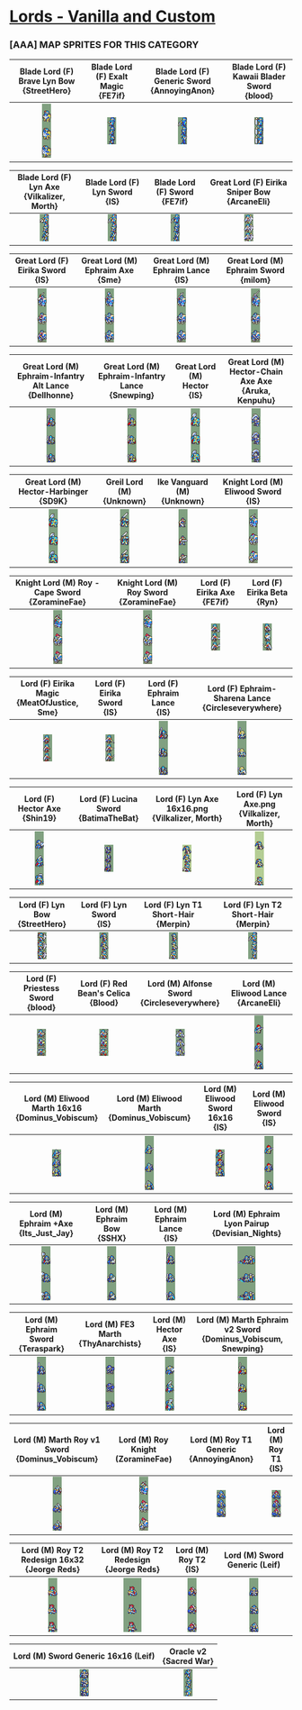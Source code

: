 # [Lords - Vanilla and Custom](../)

### [AAA] MAP SPRITES FOR THIS CATEGORY


|Blade Lord (F) Brave Lyn Bow <br> {StreetHero}|Blade Lord (F) Exalt Magic <br> {FE7if}|Blade Lord (F) Generic Sword <br> {AnnoyingAnon}|Blade Lord (F) Kawaii Blader Sword <br> {blood}|
| :---: | :---: | :---: | :---: |
|<img alt="Blade Lord (F) Brave Lyn Bow {StreetHero}-stand" src="Blade Lord (F) Brave Lyn Bow {StreetHero}-stand.png" />|<img alt="Blade Lord (F) Exalt Magic {FE7if}-stand" src="Blade Lord (F) Exalt Magic {FE7if}-stand.png" />|<img alt="Blade Lord (F) Generic Sword {AnnoyingAnon}-stand" src="Blade Lord (F) Generic Sword {AnnoyingAnon}-stand.png" />|<img alt="Blade Lord (F) Kawaii Blader Sword {blood}-stand" src="Blade Lord (F) Kawaii Blader Sword {blood}-stand.png" />|


|Blade Lord (F) Lyn Axe <br> {Vilkalizer, Morth}|Blade Lord (F) Lyn Sword <br> {IS}|Blade Lord (F) Sword <br> {FE7if}|Great Lord (F) Eirika Sniper Bow <br> {ArcaneEli}|
| :---: | :---: | :---: | :---: |
|<img alt="Blade Lord (F) Lyn Axe {Vilkalizer, Morth}-stand" src="Blade Lord (F) Lyn Axe {Vilkalizer, Morth}-stand.png" />|<img alt="Blade Lord (F) Lyn Sword {IS}-stand" src="Blade Lord (F) Lyn Sword {IS}-stand.png" />|<img alt="Blade Lord (F) Sword {FE7if}-stand" src="Blade Lord (F) Sword {FE7if}-stand.png" />|<img alt="Great Lord (F) Eirika Sniper Bow {ArcaneEli}-stand" src="Great Lord (F) Eirika Sniper Bow {ArcaneEli}-stand.png" />|


|Great Lord (F) Eirika Sword <br> {IS}|Great Lord (M) Ephraim Axe <br> {Sme}|Great Lord (M) Ephraim Lance <br> {IS}|Great Lord (M) Ephraim Sword <br> {milom}|
| :---: | :---: | :---: | :---: |
|<img alt="Great Lord (F) Eirika Sword {IS}-stand" src="Great Lord (F) Eirika Sword {IS}-stand.png" />|<img alt="Great Lord (M) Ephraim Axe {Sme}-stand" src="Great Lord (M) Ephraim Axe {Sme}-stand.png" />|<img alt="Great Lord (M) Ephraim Lance {IS}-stand" src="Great Lord (M) Ephraim Lance {IS}-stand.png" />|<img alt="Great Lord (M) Ephraim Sword {milom}-stand" src="Great Lord (M) Ephraim Sword {milom}-stand.png" />|


|Great Lord (M) Ephraim-Infantry Alt Lance <br> {Dellhonne}|Great Lord (M) Ephraim-Infantry Lance <br> {Snewping}|Great Lord (M) Hector <br> {IS}|Great Lord (M) Hector-Chain Axe Axe <br> {Aruka, Kenpuhu}|
| :---: | :---: | :---: | :---: |
|<img alt="Great Lord (M) Ephraim-Infantry Alt Lance {Dellhonne}-stand" src="Great Lord (M) Ephraim-Infantry Alt Lance {Dellhonne}-stand.png" />|<img alt="Great Lord (M) Ephraim-Infantry Lance {Snewping}-stand" src="Great Lord (M) Ephraim-Infantry Lance {Snewping}-stand.png" />|<img alt="Great Lord (M) Hector {IS}-stand" src="Great Lord (M) Hector {IS}-stand.png" />|<img alt="Great Lord (M) Hector-Chain Axe Axe {Aruka, Kenpuhu}-stand" src="Great Lord (M) Hector-Chain Axe Axe {Aruka, Kenpuhu}-stand.png" />|


|Great Lord (M) Hector-Harbinger <br> {SD9K}|Greil Lord (M) <br> {Unknown}|Ike Vanguard (M) <br> {Unknown}|Knight Lord (M) Eliwood Sword <br> {IS}|
| :---: | :---: | :---: | :---: |
|<img alt="Great Lord (M) Hector-Harbinger {SD9K}-stand" src="Great Lord (M) Hector-Harbinger {SD9K}-stand.png" />|<img alt="Greil Lord (M) {Unknown}-stand" src="Greil Lord (M) {Unknown}-stand.png" />|<img alt="Ike Vanguard (M) {Unknown}-stand" src="Ike Vanguard (M) {Unknown}-stand.png" />|<img alt="Knight Lord (M) Eliwood Sword {IS}-stand" src="Knight Lord (M) Eliwood Sword {IS}-stand.png" />|


|Knight Lord (M) Roy - Cape Sword <br> {ZoramineFae}|Knight Lord (M) Roy Sword <br> {ZoramineFae}|Lord (F) Eirika Axe <br> {FE7if}|Lord (F) Eirika Beta <br> {Ryn}|
| :---: | :---: | :---: | :---: |
|<img alt="Knight Lord (M) Roy - Cape Sword {ZoramineFae}-stand" src="Knight Lord (M) Roy - Cape Sword {ZoramineFae}-stand.png" />|<img alt="Knight Lord (M) Roy Sword {ZoramineFae}-stand" src="Knight Lord (M) Roy Sword {ZoramineFae}-stand.png" />|<img alt="Lord (F) Eirika Axe {FE7if}-stand" src="Lord (F) Eirika Axe {FE7if}-stand.png" />|<img alt="Lord (F) Eirika Beta {Ryn}-stand" src="Lord (F) Eirika Beta {Ryn}-stand.png" />|


|Lord (F) Eirika Magic <br> {MeatOfJustice, Sme}|Lord (F) Eirika Sword <br> {IS}|Lord (F) Ephraim Lance <br> {IS}|Lord (F) Ephraim-Sharena Lance <br> {Circleseverywhere}|
| :---: | :---: | :---: | :---: |
|<img alt="Lord (F) Eirika Magic {MeatOfJustice, Sme}-stand" src="Lord (F) Eirika Magic {MeatOfJustice, Sme}-stand.png" />|<img alt="Lord (F) Eirika Sword {IS}-stand" src="Lord (F) Eirika Sword {IS}-stand.png" />|<img alt="Lord (F) Ephraim Lance {IS}-stand" src="Lord (F) Ephraim Lance {IS}-stand.png" />|<img alt="Lord (F) Ephraim-Sharena Lance {Circleseverywhere}-stand" src="Lord (F) Ephraim-Sharena Lance {Circleseverywhere}-stand.png" />|


|Lord (F) Hector Axe <br> {Shin19}|Lord (F) Lucina Sword <br> {BatimaTheBat}|Lord (F) Lyn Axe 16x16.png <br> {Vilkalizer, Morth}|Lord (F) Lyn Axe.png <br> {Vilkalizer, Morth}|
| :---: | :---: | :---: | :---: |
|<img alt="Lord (F) Hector Axe {Shin19}-stand" src="Lord (F) Hector Axe {Shin19}-stand.png" />|<img alt="Lord (F) Lucina Sword {BatimaTheBat}-stand" src="Lord (F) Lucina Sword {BatimaTheBat}-stand.png" />|<img alt="Lord (F) Lyn Axe 16x16 {Vilkalizer, Morth}.png-stand" src="Lord (F) Lyn Axe 16x16 {Vilkalizer, Morth}.png-stand.png" />|<img alt="Lord (F) Lyn Axe {Vilkalizer, Morth}.png-stand" src="Lord (F) Lyn Axe {Vilkalizer, Morth}.png-stand.png" />|


|Lord (F) Lyn Bow <br> {StreetHero}|Lord (F) Lyn Sword <br> {IS}|Lord (F) Lyn T1 Short-Hair <br> {Merpin}|Lord (F) Lyn T2 Short-Hair <br> {Merpin}|
| :---: | :---: | :---: | :---: |
|<img alt="Lord (F) Lyn Bow {StreetHero}-stand" src="Lord (F) Lyn Bow {StreetHero}-stand.png" />|<img alt="Lord (F) Lyn Sword {IS}-stand" src="Lord (F) Lyn Sword {IS}-stand.png" />|<img alt="Lord (F) Lyn T1 Short-Hair {Merpin}-stand" src="Lord (F) Lyn T1 Short-Hair {Merpin}-stand.png" />|<img alt="Lord (F) Lyn T2 Short-Hair {Merpin}-stand" src="Lord (F) Lyn T2 Short-Hair {Merpin}-stand.png" />|


|Lord (F) Priestess Sword <br> {blood}|Lord (F) Red Bean's Celica <br> {Blood}|Lord (M) Alfonse Sword <br> {Circleseverywhere}|Lord (M) Eliwood Lance <br> {ArcaneEli}|
| :---: | :---: | :---: | :---: |
|<img alt="Lord (F) Priestess Sword {blood}-stand" src="Lord (F) Priestess Sword {blood}-stand.png" />|<img alt="Lord (F) Red Bean's Celica {Blood}-stand" src="Lord (F) Red Bean's Celica {Blood}-stand.png" />|<img alt="Lord (M) Alfonse Sword {Circleseverywhere}-stand" src="Lord (M) Alfonse Sword {Circleseverywhere}-stand.png" />|<img alt="Lord (M) Eliwood Lance {ArcaneEli}-stand" src="Lord (M) Eliwood Lance {ArcaneEli}-stand.png" />|


|Lord (M) Eliwood Marth 16x16 <br> {Dominus_Vobiscum}|Lord (M) Eliwood Marth <br> {Dominus_Vobiscum}|Lord (M) Eliwood Sword 16x16 <br> {IS}|Lord (M) Eliwood Sword <br> {IS}|
| :---: | :---: | :---: | :---: |
|<img alt="Lord (M) Eliwood Marth 16x16 {Dominus_Vobiscum}-stand" src="Lord (M) Eliwood Marth 16x16 {Dominus_Vobiscum}-stand.png" />|<img alt="Lord (M) Eliwood Marth {Dominus_Vobiscum}-stand" src="Lord (M) Eliwood Marth {Dominus_Vobiscum}-stand.png" />|<img alt="Lord (M) Eliwood Sword 16x16 {IS}-stand" src="Lord (M) Eliwood Sword 16x16 {IS}-stand.png" />|<img alt="Lord (M) Eliwood Sword {IS}-stand" src="Lord (M) Eliwood Sword {IS}-stand.png" />|


|Lord (M) Ephraim +Axe <br> {Its_Just_Jay}|Lord (M) Ephraim Bow <br> {SSHX}|Lord (M) Ephraim Lance <br> {IS}|Lord (M) Ephraim Lyon Pairup <br> {Devisian_Nights}|
| :---: | :---: | :---: | :---: |
|<img alt="Lord (M) Ephraim +Axe {Its_Just_Jay}-stand" src="Lord (M) Ephraim +Axe {Its_Just_Jay}-stand.png" />|<img alt="Lord (M) Ephraim Bow {SSHX}-stand" src="Lord (M) Ephraim Bow {SSHX}-stand.png" />|<img alt="Lord (M) Ephraim Lance {IS}-stand" src="Lord (M) Ephraim Lance {IS}-stand.png" />|<img alt="Lord (M) Ephraim Lyon Pairup {Devisian_Nights}-stand" src="Lord (M) Ephraim Lyon Pairup {Devisian_Nights}-stand.png" />|


|Lord (M) Ephraim Sword <br> {Teraspark}|Lord (M) FE3 Marth <br> {ThyAnarchists}|Lord (M) Hector Axe <br> {IS}|Lord (M) Marth Ephraim v2 Sword <br> {Dominus_Vobiscum, Snewping}|
| :---: | :---: | :---: | :---: |
|<img alt="Lord (M) Ephraim Sword {Teraspark}-stand" src="Lord (M) Ephraim Sword {Teraspark}-stand.png" />|<img alt="Lord (M) FE3 Marth {ThyAnarchists}-stand" src="Lord (M) FE3 Marth {ThyAnarchists}-stand.png" />|<img alt="Lord (M) Hector Axe {IS}-stand" src="Lord (M) Hector Axe {IS}-stand.png" />|<img alt="Lord (M) Marth Ephraim v2 Sword {Dominus_Vobiscum, Snewping}-stand" src="Lord (M) Marth Ephraim v2 Sword {Dominus_Vobiscum, Snewping}-stand.png" />|


|Lord (M) Marth Roy v1 Sword <br> {Dominus_Vobiscum}|Lord (M) Roy Knight (ZoramineFae) <br> |Lord (M) Roy T1 Generic <br> {AnnoyingAnon}|Lord (M) Roy T1 <br> {IS}|
| :---: | :---: | :---: | :---: |
|<img alt="Lord (M) Marth Roy v1 Sword {Dominus_Vobiscum}-stand" src="Lord (M) Marth Roy v1 Sword {Dominus_Vobiscum}-stand.png" />|<img alt="Lord (M) Roy Knight (ZoramineFae)-stand" src="Lord (M) Roy Knight (ZoramineFae)-stand.png" />|<img alt="Lord (M) Roy T1 Generic {AnnoyingAnon}-stand" src="Lord (M) Roy T1 Generic {AnnoyingAnon}-stand.png" />|<img alt="Lord (M) Roy T1 {IS}-stand" src="Lord (M) Roy T1 {IS}-stand.png" />|


|Lord (M) Roy T2 Redesign 16x32 <br> {Jeorge Reds}|Lord (M) Roy T2 Redesign <br> {Jeorge Reds}|Lord (M) Roy T2 <br> {IS}|Lord (M) Sword Generic (Leif) <br> |
| :---: | :---: | :---: | :---: |
|<img alt="Lord (M) Roy T2 Redesign 16x32 {Jeorge Reds}-stand" src="Lord (M) Roy T2 Redesign 16x32 {Jeorge Reds}-stand.png" />|<img alt="Lord (M) Roy T2 Redesign {Jeorge Reds}-stand" src="Lord (M) Roy T2 Redesign {Jeorge Reds}-stand.png" />|<img alt="Lord (M) Roy T2 {IS}-stand" src="Lord (M) Roy T2 {IS}-stand.png" />|<img alt="Lord (M) Sword Generic (Leif)-stand" src="Lord (M) Sword Generic (Leif)-stand.png" />|


|Lord (M) Sword Generic 16x16 (Leif) <br> |Oracle v2 <br> {Sacred War}|
| :---: | :---: |
|<img alt="Lord (M) Sword Generic 16x16 (Leif)-stand" src="Lord (M) Sword Generic 16x16 (Leif)-stand.png" />|<img alt="Oracle v2 {Sacred War}-stand" src="Oracle v2 {Sacred War}-stand.png" />|


